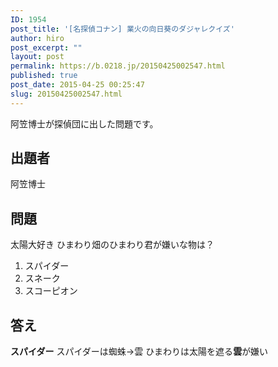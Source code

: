 ```yaml
---
ID: 1954
post_title: '[名探偵コナン] 業火の向日葵のダジャレクイズ'
author: hiro
post_excerpt: ""
layout: post
permalink: https://b.0218.jp/20150425002547.html
published: true
post_date: 2015-04-25 00:25:47
slug: 20150425002547.html
---
```

阿笠博士が探偵団に出した問題です。
<!--more-->
<h2>出題者</h2>
阿笠博士
<h2>問題</h2>
太陽大好き ひまわり畑のひまわり君が嫌いな物は？
<ol>
	<li>スパイダー</li>
	<li>スネーク</li>
	<li>スコーピオン</li>
</ol>

<h2>答え</h2>
<strong>スパイダー</strong>
スパイダーは蜘蛛→雲
ひまわりは太陽を遮る<b>雲</b>が嫌い